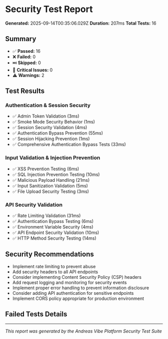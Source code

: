 
# Security Test Report

**Generated:** 2025-09-14T00:35:06.029Z
**Duration:** 207ms
**Total Tests:** 16

## Summary

- ✅ **Passed:** 16
- ❌ **Failed:** 0
- ⏭️ **Skipped:** 0
- 🚨 **Critical Issues:** 0
- ⚠️ **Warnings:** 2

## Test Results

### Authentication & Session Security
- ✅ Admin Token Validation (3ms)
- ✅ Smoke Mode Security Behavior (1ms)
- ✅ Session Security Validation (4ms)
- ✅ Authentication Bypass Prevention (55ms)
- ✅ Session Hijacking Prevention (1ms)
- ✅ Comprehensive Authentication Bypass Tests (33ms)

### Input Validation & Injection Prevention
- ✅ XSS Prevention Testing (6ms)
- ✅ SQL Injection Prevention Testing (10ms)
- ✅ Malicious Payload Handling (21ms)
- ✅ Input Sanitization Validation (5ms)
- ✅ File Upload Security Testing (3ms)

### API Security Validation
- ✅ Rate Limiting Validation (31ms)
- ✅ Authentication Bypass Testing (6ms)
- ✅ Environment Variable Security (4ms)
- ✅ API Endpoint Security Validation (10ms)
- ✅ HTTP Method Security Testing (14ms)

## Security Recommendations

- Implement rate limiting to prevent abuse
- Add security headers to all API endpoints
- Consider implementing Content Security Policy (CSP) headers
- Add request logging and monitoring for security events
- Implement proper error handling to prevent information disclosure
- Consider adding API authentication for sensitive endpoints
- Implement CORS policy appropriate for production environment

## Failed Tests Details



---
*This report was generated by the Andreas Vibe Platform Security Test Suite*
